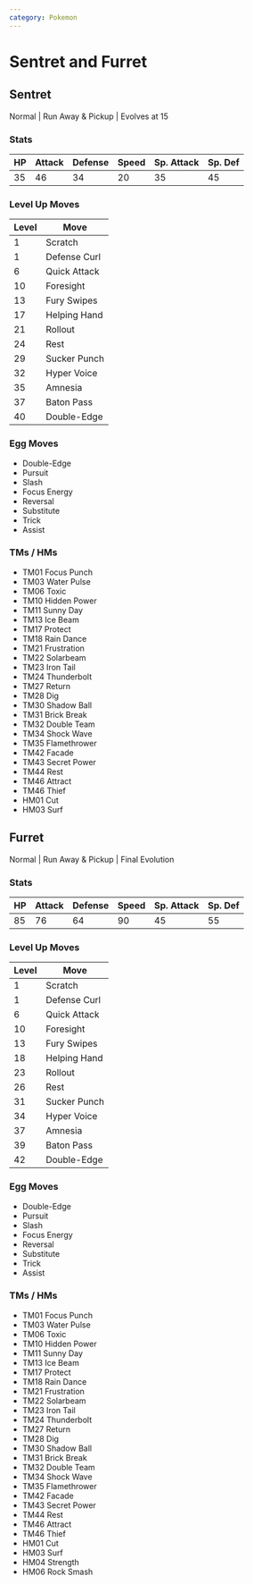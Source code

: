 ```yaml
---
category: Pokemon
---
```

# Sentret and Furret

## Sentret
Normal | Run Away & Pickup | Evolves at 15

### Stats
| HP | Attack | Defense | Speed | Sp. Attack | Sp. Def |
|---|---|---|---|---|---|
| 35 | 46 | 34 | 20 | 35 | 45 |

### Level Up Moves
| Level | Move |
|---|---|
| 1 | Scratch |
| 1 | Defense Curl |
| 6 | Quick Attack |
| 10 | Foresight |
| 13 | Fury Swipes |
| 17 | Helping Hand |
| 21 | Rollout |
| 24 | Rest |
| 29 | Sucker Punch |
| 32 | Hyper Voice |
| 35 | Amnesia |
| 37 | Baton Pass |
| 40 | Double-Edge |

### Egg Moves
 - Double-Edge
 - Pursuit
 - Slash
 - Focus Energy
 - Reversal
 - Substitute
 - Trick
 - Assist

### TMs / HMs
 - TM01 Focus Punch
 - TM03 Water Pulse
 - TM06 Toxic
 - TM10 Hidden Power
 - TM11 Sunny Day
 - TM13 Ice Beam
 - TM17 Protect
 - TM18 Rain Dance
 - TM21 Frustration
 - TM22 Solarbeam
 - TM23 Iron Tail
 - TM24 Thunderbolt
 - TM27 Return
 - TM28 Dig
 - TM30 Shadow Ball
 - TM31 Brick Break
 - TM32 Double Team
 - TM34 Shock Wave
 - TM35 Flamethrower
 - TM42 Facade
 - TM43 Secret Power
 - TM44 Rest
 - TM46 Attract
 - TM46 Thief
 - HM01 Cut
 - HM03 Surf

## Furret
Normal | Run Away & Pickup | Final Evolution

### Stats
| HP | Attack | Defense | Speed | Sp. Attack | Sp. Def |
|---|---|---|---|---|---|
| 85 | 76 | 64 | 90 | 45 | 55 |

### Level Up Moves
| Level | Move |
|---|---|
| 1 | Scratch |
| 1 | Defense Curl |
| 6 | Quick Attack |
| 10 | Foresight |
| 13 | Fury Swipes |
| 18 | Helping Hand |
| 23 | Rollout |
| 26 | Rest |
| 31 | Sucker Punch |
| 34 | Hyper Voice |
| 37 | Amnesia |
| 39 | Baton Pass |
| 42 | Double-Edge |

### Egg Moves
 - Double-Edge
 - Pursuit
 - Slash
 - Focus Energy
 - Reversal
 - Substitute
 - Trick
 - Assist

### TMs / HMs
 - TM01 Focus Punch
 - TM03 Water Pulse
 - TM06 Toxic
 - TM10 Hidden Power
 - TM11 Sunny Day
 - TM13 Ice Beam
 - TM17 Protect
 - TM18 Rain Dance
 - TM21 Frustration
 - TM22 Solarbeam
 - TM23 Iron Tail
 - TM24 Thunderbolt
 - TM27 Return
 - TM28 Dig
 - TM30 Shadow Ball
 - TM31 Brick Break
 - TM32 Double Team
 - TM34 Shock Wave
 - TM35 Flamethrower
 - TM42 Facade
 - TM43 Secret Power
 - TM44 Rest
 - TM46 Attract
 - TM46 Thief
 - HM01 Cut
 - HM03 Surf
 - HM04 Strength
 - HM06 Rock Smash